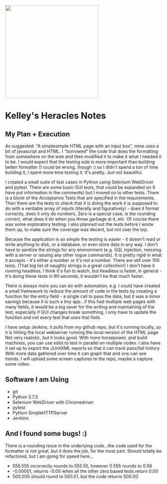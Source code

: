 <img src="https://upload.wikimedia.org/wikipedia/commons/4/48/Twelve_Labours_Altemps_Inv8642.jpg" height="300px"/>

# Kelley's Heracles Notes

## My Plan + Execution
  As suggested: "A simplesimple HTML page with an input box", mine uses a bit of javascript and HTML. I "borrowed" the code that does the formatting from somewhere on the web and then modified it to make it what I needed it to be. I would expect that the testing side is more important than building better formatter (I could be wrong, though :) so I didn't spend a ton of time building it, I spent more time testing it. It's pretty...but not beautiful.

  I created a small suite of test cases in Python using Selenium WebDriver and pytest. There are some basic GUI tests, that could be expanded on (I have put information in the comments) but I moved on to other tests. There is a block of the Acceptance Tests that are specified in the requirements. Then there are the tests to check that it is doing the work it is supposed to do with a veritable array of inputs (literally and figuratively) - does it format correctly, does it only do numbers, Zero is a special case, is the rounding correct, what does it do when you throw garbage at it, etc. Of course there was some exploratory testing. I also planned out the tests before I wrote them up, to make sure the coverage was decent, but not over the top.

  Because the application is so simple the testing is easier - it doesn't read or write anything to disk, or a database, or even store data in any way. I don't have to sanitize the strings for any environment (e.g. SQL injection, messing with a server or issuing any other rogue commands). It is pretty rigid in what it accepts - it's either a number or it's not a number. There are still over 100 tests. (That big list of naughty strings is a great collection!) I don't have it running headless, I think it's fun to watch, but headless is faster, in general - it's doing these tests in 90 seconds, it wouldn't be that much faster.

  There is always more you can do with automation, e.g. I could have created a small framework to reduce the amount of code in the tests by creating a function for the entry field - a single call to pass the data, but it was a minor savings because it is such a tiny app...if this had multiple web pages with many fields, it would be a big saver for the writing and maintaining of the test, especially if GUI changes break something, I only have to update the function and not every test that uses that field.

  I have setup Jenkins, it pulls from my github repo, but it's running locally, so it is hitting the local webserver running the local version of the HTML page. Not very realistic, but it looks good. With more horsepower, and build machines, you can use xdist to test in parallel on multiple nodes. I also have it set up to export the JUnitXML reports so that it can track pass/fail history. With more data gathered over time it can graph that and one can see trends. I will upload some screen captures to the repo, maybe a capture some video.

## Software I am Using
  * git
  * Python 3.7.3
  * Selenium WebDriver with Chromedriver
  * pytest
  * Python SimpleHTTPServer
  * Jenkins

## And I found some bugs! :)
  There is a rounding issue in the underlying code...the code used for the formatter is not great, but it does the job, for the most part. Should totally be refactored, but I am going for speed here...

  * 555.555 incorrectly rounds to 555.55, however 0.555 rounds to 0.56
  * -0.00001, returns -0.00 when all the other zero based tests return 0.00
  * 500.005 should round to 500.01, but the code returns 500.00
